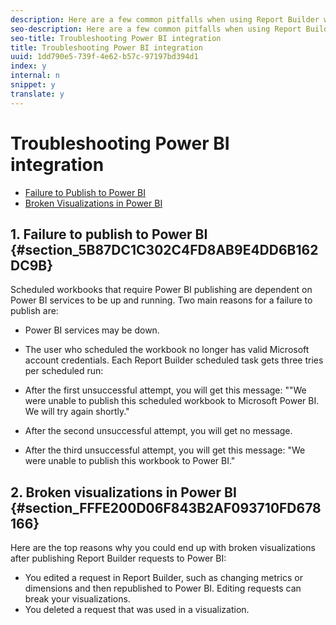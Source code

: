 ```yaml
---
description: Here are a few common pitfalls when using Report Builder with Power BI.
seo-description: Here are a few common pitfalls when using Report Builder with Power BI.
seo-title: Troubleshooting Power BI integration
title: Troubleshooting Power BI integration
uuid: 1dd790e5-739f-4e62-b57c-97197bd394d1
index: y
internal: n
snippet: y
translate: y
---
```


# Troubleshooting Power BI integration


* [ Failure to Publish to Power BI](../../report_builder_bucket/power_bi/troubleshooting.md#section_5B87DC1C302C4FD8AB9E4DD6B162DC9B)
* [ Broken Visualizations in Power BI](../../report_builder_bucket/power_bi/troubleshooting.md#section_FFFE200D06F843B2AF093710FD678166)

## 1. Failure to publish to Power BI {#section_5B87DC1C302C4FD8AB9E4DD6B162DC9B}

Scheduled workbooks that require Power BI publishing are dependent on Power BI services to be up and running. Two main reasons for a failure to publish are: 

* Power BI services may be down.
* The user who scheduled the workbook no longer has valid Microsoft account credentials.
Each Report Builder scheduled task gets three tries per scheduled run: 

* After the first unsuccessful attempt, you will get this message: ""We were unable to publish this scheduled workbook to Microsoft Power BI. We will try again shortly."
* After the second unsuccessful attempt, you will get no message.
* After the third unsuccessful attempt, you will get this message: "We were unable to publish this workbook to Power BI."

## 2. Broken visualizations in Power BI {#section_FFFE200D06F843B2AF093710FD678166}

Here are the top reasons why you could end up with broken visualizations after publishing Report Builder requests to Power BI: 

* You edited a request in Report Builder, such as changing metrics or dimensions and then republished to Power BI. Editing requests can break your visualizations.
* You deleted a request that was used in a visualization.

